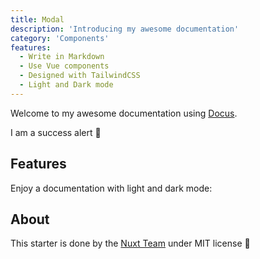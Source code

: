 ```yaml
---
title: Modal
description: 'Introducing my awesome documentation'
category: 'Components'
features:
  - Write in Markdown
  - Use Vue components
  - Designed with TailwindCSS
  - Light and Dark mode
---
```


Welcome to my awesome documentation using [Docus](https://docus.dev).

<alert type="success">

I am a success alert 🚀

</alert>

## Features

<list :items="features"></list>

<p class="flex items-center">Enjoy a documentation with light and dark mode:&nbsp;<color-switcher class="inline-flex ml-2"></color-switcher></p>

## About

This starter is done by the [Nuxt Team](https://nuxtjs.org) under MIT license 💚
